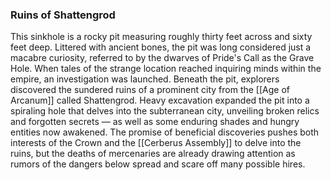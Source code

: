 ### Ruins of Shattengrod

This sinkhole is a rocky pit measuring roughly thirty feet across and sixty feet deep. Littered with ancient bones, the pit was long considered just a macabre curiosity, referred to by the dwarves of Pride's Call as the Grave Hole. When tales of the strange location reached inquiring minds within the empire, an investigation was launched. Beneath the pit, explorers discovered the sundered ruins of a prominent city from the [[Age of Arcanum]] called Shattengrod. Heavy excavation expanded the pit into a spiraling hole that delves into the subterranean city, unveiling broken relics and forgotten secrets — as well as some enduring shades and hungry entities now awakened. The promise of beneficial discoveries pushes both interests of the Crown and the [[Cerberus Assembly]] to delve into the ruins, but the deaths of mercenaries are already drawing attention as rumors of the dangers below spread and scare off many possible hires.